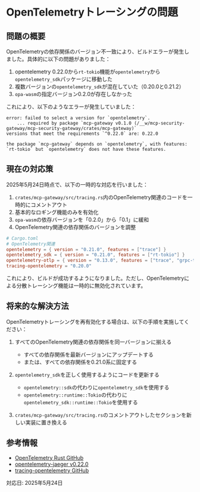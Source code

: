 # OpenTelemetryトレーシングの問題

## 問題の概要

OpenTelemetryの依存関係のバージョン不一致により、ビルドエラーが発生しました。具体的に以下の問題がありました：

1. opentelemetry 0.22.0から`rt-tokio`機能が`opentelemetry`から`opentelemetry_sdk`パッケージに移動した
2. 複数バージョンの`opentelemetry_sdk`が混在していた（0.20.0と0.21.2）
3. `opa-wasm`の指定バージョン0.2.0が存在しなかった

これにより、以下のようなエラーが発生していました：

```
error: failed to select a version for `opentelemetry`.
    ... required by package `mcp-gateway v0.1.0 (/__w/mcp-security-gateway/mcp-security-gateway/crates/mcp-gateway)`
versions that meet the requirements `^0.22.0` are: 0.22.0

the package `mcp-gateway` depends on `opentelemetry`, with features: `rt-tokio` but `opentelemetry` does not have these features.
```

## 現在の対応策

2025年5月24日時点で、以下の一時的な対応を行いました：

1. `crates/mcp-gateway/src/tracing.rs`内のOpenTelemetry関連のコードを一時的にコメントアウト
2. 基本的なロギング機能のみを有効化
3. `opa-wasm`の依存バージョンを「0.2.0」から「0.1」に緩和
4. OpenTelemetry関連の依存関係のバージョンを調整

```toml
# Cargo.toml
# OpenTelemetry関連
opentelemetry = { version = "0.21.0", features = ["trace"] }
opentelemetry_sdk = { version = "0.21.0", features = ["rt-tokio"] }
opentelemetry-otlp = { version = "0.13.0", features = ["trace", "grpc-tonic"] }
tracing-opentelemetry = "0.20.0"
```

これにより、ビルドが成功するようになりました。ただし、OpenTelemetryによる分散トレーシング機能は一時的に無効化されています。

## 将来的な解決方法

OpenTelemetryトレーシングを再有効化する場合は、以下の手順を実施してください：

1. すべてのOpenTelemetry関連の依存関係を同一バージョンに揃える
   - すべての依存関係を最新バージョンにアップデートする
   - または、すべての依存関係を0.21.0系に固定する

2. `opentelemetry_sdk`を正しく使用するようにコードを更新する
   - `opentelemetry::sdk`の代わりに`opentelemetry_sdk`を使用する
   - `opentelemetry::runtime::Tokio`の代わりに`opentelemetry_sdk::runtime::Tokio`を使用する

3. `crates/mcp-gateway/src/tracing.rs`のコメントアウトしたセクションを新しい実装に置き換える

## 参考情報

- [OpenTelemetry Rust GitHub](https://github.com/open-telemetry/opentelemetry-rust)
- [opentelemetry-jaeger v0.22.0](https://docs.rs/crate/opentelemetry-jaeger/latest)
- [tracing-opentelemetry GitHub](https://github.com/tokio-rs/tracing-opentelemetry)

対応日: 2025年5月24日 
